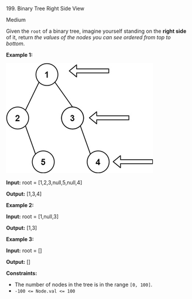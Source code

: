 199\. Binary Tree Right Side View

Medium

Given the `root` of a binary tree, imagine yourself standing on the **right side** of it, return _the values of the nodes you can see ordered from top to bottom_.

**Example 1:**

![](tree.jpg)

**Input:** root = [1,2,3,null,5,null,4]

**Output:** [1,3,4] 

**Example 2:**

**Input:** root = [1,null,3]

**Output:** [1,3] 

**Example 3:**

**Input:** root = []

**Output:** [] 

**Constraints:**

*   The number of nodes in the tree is in the range `[0, 100]`.
*   `-100 <= Node.val <= 100`